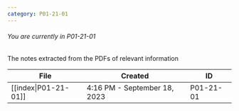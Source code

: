 ```yaml
---
category: P01-21-01
---
```

###### You are currently in P01-21-01

The notes extracted from the PDFs of relevant information

| File                                                                                                 | Created                      | ID        |
| ---------------------------------------------------------------------------------------------------- | ---------------------------- | --------- |
| [[index\|P01-21-01]] | 4:16 PM - September 18, 2023 | P01-21-01 |


